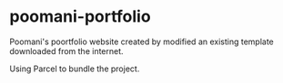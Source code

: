 # poomani-portfolio
Poomani's poortfolio website created by modified an existing template downloaded from the internet.

Using Parcel to bundle the project. 
